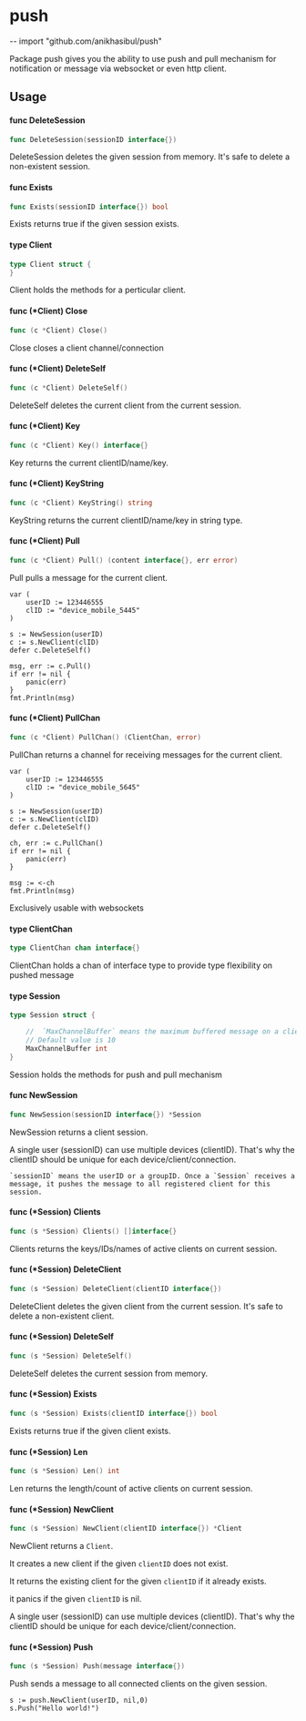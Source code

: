 # push
--
    import "github.com/anikhasibul/push"

Package push gives you the ability to use push and pull mechanism for
notification or message via websocket or even http client.

## Usage

#### func  DeleteSession

```go
func DeleteSession(sessionID interface{})
```
DeleteSession deletes the given session from memory. It's safe to delete a
non-existent session.

#### func  Exists

```go
func Exists(sessionID interface{}) bool
```
Exists returns true if the given session exists.

#### type Client

```go
type Client struct {
}
```

Client holds the methods for a perticular client.

#### func (*Client) Close

```go
func (c *Client) Close()
```
Close closes a client channel/connection

#### func (*Client) DeleteSelf

```go
func (c *Client) DeleteSelf()
```
DeleteSelf deletes the current client from the current session.

#### func (*Client) Key

```go
func (c *Client) Key() interface{}
```
Key returns the current clientID/name/key.

#### func (*Client) KeyString

```go
func (c *Client) KeyString() string
```
KeyString returns the current clientID/name/key in string type.

#### func (*Client) Pull

```go
func (c *Client) Pull() (content interface{}, err error)
```
Pull pulls a message for the current client.

    var (
    	userID := 123446555
    	clID := "device_mobile_5445"
    )

    s := NewSession(userID)
    c := s.NewClient(clID)
    defer c.DeleteSelf()

    msg, err := c.Pull()
    if err != nil {
    	panic(err)
    }
    fmt.Println(msg)

#### func (*Client) PullChan

```go
func (c *Client) PullChan() (ClientChan, error)
```
PullChan returns a channel for receiving messages for the current client.

    var (
    	userID := 123446555
    	clID := "device_mobile_5645"
    )

    s := NewSession(userID)
    c := s.NewClient(clID)
    defer c.DeleteSelf()

    ch, err := c.PullChan()
    if err != nil {
    	panic(err)
    }

    msg := <-ch
    fmt.Println(msg)

Exclusively usable with websockets

#### type ClientChan

```go
type ClientChan chan interface{}
```

ClientChan holds a chan of interface type to provide type flexibility on pushed
message

#### type Session

```go
type Session struct {

	//	`MaxChannelBuffer` means the maximum buffered message on a client channel. `make(chan interface{},MaxChannelBuffer)`.
	// Default value is 10
	MaxChannelBuffer int
}
```

Session holds the methods for push and pull mechanism

#### func  NewSession

```go
func NewSession(sessionID interface{}) *Session
```
NewSession returns a client session.

A single user (sessionID) can use multiple devices (clientID). That's why the
clientID should be unique for each device/client/connection.

    `sessionID` means the userID or a groupID. Once a `Session` receives a message, it pushes the message to all registered client for this session.

#### func (*Session) Clients

```go
func (s *Session) Clients() []interface{}
```
Clients returns the keys/IDs/names of active clients on current session.

#### func (*Session) DeleteClient

```go
func (s *Session) DeleteClient(clientID interface{})
```
DeleteClient deletes the given client from the current session. It's safe to
delete a non-existent client.

#### func (*Session) DeleteSelf

```go
func (s *Session) DeleteSelf()
```
DeleteSelf deletes the current session from memory.

#### func (*Session) Exists

```go
func (s *Session) Exists(clientID interface{}) bool
```
Exists returns true if the given client exists.

#### func (*Session) Len

```go
func (s *Session) Len() int
```
Len returns the length/count of active clients on current session.

#### func (*Session) NewClient

```go
func (s *Session) NewClient(clientID interface{}) *Client
```
NewClient returns a `Client`.

It creates a new client if the given `clientID` does not exist.

It returns the existing client for the given `clientID` if it already exists.

it panics if the given `clientID` is nil.

A single user (sessionID) can use multiple devices (clientID). That's why the
clientID should be unique for each device/client/connection.

#### func (*Session) Push

```go
func (s *Session) Push(message interface{})
```
Push sends a message to all connected clients on the given session.

    s := push.NewClient(userID, nil,0)
    s.Push("Hello world!")
